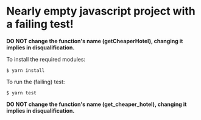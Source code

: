 Nearly empty javascript project with a failing test!
===
**DO NOT change the function's name (getCheaperHotel), changing it implies in disqualification.** 

To install the required modules:

```
$ yarn install
```

To run the (failing) test:

```
$ yarn test
```
**DO NOT change the function's name (get_cheaper_hotel), changing it implies in disqualification.** 